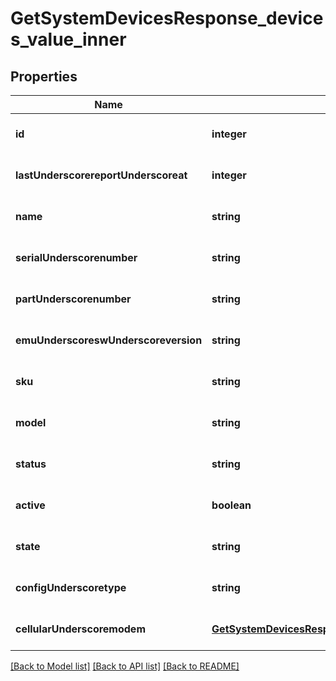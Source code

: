 # GetSystemDevicesResponse_devices_value_inner

## Properties
Name | Type | Description | Notes
------------ | ------------- | ------------- | -------------
**id** | **integer** |  | [optional] [default to null]
**lastUnderscorereportUnderscoreat** | **integer** |  | [optional] [default to null]
**name** | **string** |  | [optional] [default to null]
**serialUnderscorenumber** | **string** |  | [optional] [default to null]
**partUnderscorenumber** | **string** |  | [optional] [default to null]
**emuUnderscoreswUnderscoreversion** | **string** |  | [optional] [default to null]
**sku** | **string** |  | [optional] [default to null]
**model** | **string** |  | [optional] [default to null]
**status** | **string** |  | [optional] [default to null]
**active** | **boolean** |  | [optional] [default to null]
**state** | **string** |  | [optional] [default to null]
**configUnderscoretype** | **string** |  | [optional] [default to null]
**cellularUnderscoremodem** | [**GetSystemDevicesResponseDevicesValueInnerCellularModem**](GetSystemDevicesResponseDevicesValueInnerCellularModem.md) |  | [optional] [default to null]

[[Back to Model list]](../README.md#documentation-for-models) [[Back to API list]](../README.md#documentation-for-api-endpoints) [[Back to README]](../README.md)


